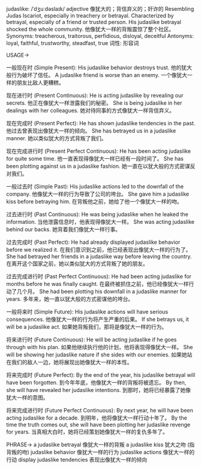 judaslike: /ˈdʒuːdəslaɪk/
adjective
像犹大的；背信弃义的；奸诈的
Resembling Judas Iscariot, especially in treachery or betrayal.  Characterized by betrayal, especially of a friend or trusted person.
His judaslike betrayal shocked the whole community. 他像犹大一样的背叛震惊了整个社区。
Synonyms: treacherous, traitorous, perfidious, disloyal, deceitful
Antonyms: loyal, faithful, trustworthy, steadfast, true
词性: 形容词

USAGE->

一般现在时 (Simple Present):
His judaslike behavior destroys trust. 他的犹大般行为破坏了信任。
A judaslike friend is worse than an enemy. 一个像犹大一样的朋友比敌人更糟糕。


现在进行时 (Present Continuous):
He is acting judaslike by revealing our secrets. 他正在像犹大一样泄露我们的秘密。
She is being judaslike in her dealings with her colleagues. 她对待同事的方式像犹大一样背信弃义。


现在完成时 (Present Perfect):
He has shown judaslike tendencies in the past. 他过去曾表现出像犹大一样的倾向。
She has betrayed us in a judaslike manner. 她以类似犹大的方式背叛了我们。


现在完成进行时 (Present Perfect Continuous):
He has been acting judaslike for quite some time. 他一直表现得像犹大一样已经有一段时间了。
She has been plotting against us in a judaslike fashion. 她一直在以犹大般的方式密谋反对我们。


一般过去时 (Simple Past):
His judaslike actions led to the downfall of the company. 他像犹大一样的行为导致了公司的垮台。
She gave him a judaslike kiss before betraying him. 在背叛他之前，她给了他一个像犹大一样的吻。


过去进行时 (Past Continuous):
He was being judaslike when he leaked the information. 当他泄露信息时，他表现得像犹大一样。
She was acting judaslike behind our backs. 她背着我们像犹大一样行事。


过去完成时 (Past Perfect):
He had already displayed judaslike behavior before we realized it. 在我们意识到之前，他已经表现出像犹大一样的行为了。
She had betrayed her friends in a judaslike way before leaving the country. 在离开这个国家之前，她以类似犹大的方式背叛了她的朋友。


过去完成进行时 (Past Perfect Continuous):
He had been acting judaslike for months before he was finally caught. 在最终被抓住之前，他已经像犹大一样行动了几个月。
She had been plotting his downfall in a judaslike manner for years. 多年来，她一直以犹大般的方式密谋他的垮台。


一般将来时 (Simple Future):
His judaslike actions will have serious consequences. 他像犹大一样的行为将产生严重的后果。
If she betrays us, it will be a judaslike act. 如果她背叛我们，那将是像犹大一样的行为。


将来进行时 (Future Continuous):
He will be acting judaslike if he goes through with his plan. 如果他继续执行他的计划，他将表现得像犹大一样。
She will be showing her judaslike nature if she sides with our enemies. 如果她站在我们的敌人一边，她将展现出她像犹大一样的本性。


将来完成时 (Future Perfect):
By the end of the year, his judaslike betrayal will have been forgotten. 到今年年底，他像犹大一样的背叛将被遗忘。
By then, she will have revealed her judaslike intentions. 到那时，她将已经暴露了她像犹大一样的意图。


将来完成进行时 (Future Perfect Continuous):
By next year, he will have been acting judaslike for a decade. 到明年，他将像犹大一样行动十年了。
By the time the truth comes out, she will have been plotting her judaslike revenge for years. 当真相大白时，她将已经策划她像犹大一样的复仇多年了。



PHRASE->
a judaslike betrayal 像犹大一样的背叛
a judaslike kiss  犹大之吻 (指背叛的吻)
judaslike behavior 像犹大一样的行为
judaslike actions 像犹大一样的行动
display judaslike tendencies 表现出像犹大一样的倾向
